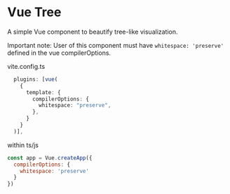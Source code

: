 # Vue Tree

A simple Vue component to beautify tree-like visualization.

Important note:
User of this component must have `whitespace: 'preserve'` defined in the vue compilerOptions.

vite.config.ts
```ts
  plugins: [vue(
    {
      template: {
        compilerOptions: {
          whitespace: "preserve",
        },
      }
    }
  )],
```

within ts/js
```js
const app = Vue.createApp({
  compilerOptions: {
    whitespace: 'preserve'
  }
})
```